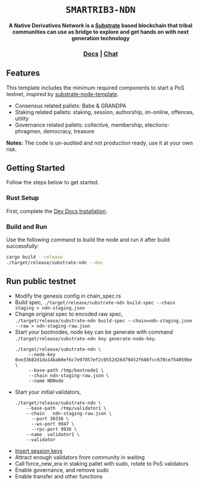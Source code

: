 <div align="center">

  <h1><code>SMARTRIB3-NDN</code></h1>

  <strong>A Native Derivatives Network is a  <a href="https://github.com/paritytech/substrate">Substrate</a> based blockchain that tribal communities 
  can use as bridge to explore and get hands on with next generation technology </strong>

  <h3>
    <a href="https://substrate.io/">Docs</a>
    <span> | </span>
    <a href="https://matrix.to/#/!HzySYSaIhtyWrwiwEV:matrix.org?via=matrix.parity.io&via=matrix.org&via=web3.foundation">Chat</a>
  </h3>

</div>

## Features

This template includes the minimum required components to start a PoS testnet, inspired by [substrate-node-template](https://github.com/substrate-developer-hub/substrate-node-template).

* Consensus related pallets: Babe & GRANDPA
* Staking related pallets: staking, session, authorship, im-online, offences, utility
* Governance related pallets: collective, membership, elections-phragmen, democracy, treasure

**Notes:** The code is un-audited and not production ready, use it at your own risk.

## Getting Started

Follow the steps below to get started.

### Rust Setup

First, complete the [Dev Docs Installation](https://docs.substrate.io/v3/getting-started/installation/).

### Build and Run

Use the following command to build the node and run it after build successfully:

```sh
cargo build --release
./target/release/substrate-ndn --dev
```

## Run public testnet

* Modify the genesis config in chain_spec.rs
* Build spec, `./target/release/substrate-ndn build-spec --chain staging > ndn-staging.json`
* Change original spec to encoded raw spec, `./target/release/substrate-ndn build-spec --chain=ndn-staging.json --raw > ndn-staging-raw.json`
* Start your bootnodes, node key can be generate with command `./target/release/substrate-ndn key generate-node-key`.
  ```shell
  ./target/release/substrate-ndn \
       --node-key 0xe33b82d1da14ba60ef6c7e97857ef2c0552d26d79452f686fcc670ce754059be \
       --base-path /tmp/bootnode1 \
       --chain ndn-staging-raw.json \
       --name NDNode
  ```
* Start your initial validators,
  ```shell
  ./target/release/substrate-ndn \
      --base-path  /tmp/validator1 \
      --chain   ndn-staging-raw.json \
	    --port 30336 \
	    --ws-port 9947 \
	    --rpc-port 9936 \
      --name  validator1 \
      --validator
  ```
* [Insert session keys](https://substrate.dev/docs/en/tutorials/start-a-private-network/customchain#add-keys-to-keystore)
* Attract enough validators from community in waiting
* Call force_new_era in staking pallet with sudo, rotate to PoS validators
* Enable governance, and remove sudo
* Enable transfer and other functions
